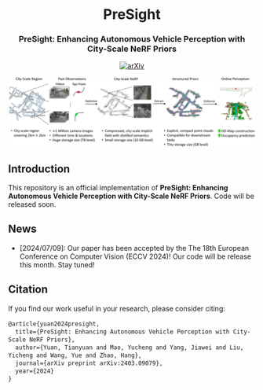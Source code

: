 <div align="center">
  <h1>PreSight</h1>
  
  <h3>PreSight: Enhancing Autonomous Vehicle Perception with City-Scale NeRF Priors</h3>
  
  [![arXiv](https://img.shields.io/badge/arXiv-Paper-<COLOR>.svg)](https://arxiv.org/abs/2403.09079)
  
  <img src="./resources/main_teaser_detail.jpg" width="1050px">
</div>

## Introduction
This repository is an official implementation of **PreSight: Enhancing Autonomous Vehicle Perception with City-Scale NeRF Priors**. Code will be released soon.

## News
- [2024/07/09]: Our paper has been accepted by the The 18th European Conference on Computer Vision (ECCV 2024)! Our code will be release this month. Stay tuned!

## Citation
If you find our work useful in your research, please consider citing:
```
@article{yuan2024presight,
  title={PreSight: Enhancing Autonomous Vehicle Perception with City-Scale NeRF Priors},
  author={Yuan, Tianyuan and Mao, Yucheng and Yang, Jiawei and Liu, Yicheng and Wang, Yue and Zhao, Hang},
  journal={arXiv preprint arXiv:2403.09079},
  year={2024}
}
```
